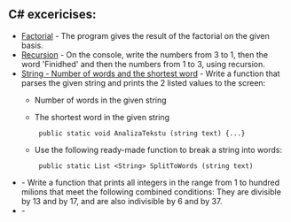 ## C# excericises:

* [Factorial](https://gist.github.com/MagdalenaOlak/d99b7451171626c69c6e76278691b494) -  The program gives the result of the factorial on the given basis.
* [Recursion](https://gist.github.com/MagdalenaOlak/a714922b7d1090e871d4f79dfd0c4705) -  On the console, write the numbers from 3 to 1, then the word 'Finidhed' and then the numbers from 1 to 3, using recursion.
* [String - Number of words and the shortest word](https://gist.github.com/MagdalenaOlak/0ca2b9f6cc88a098e931d5848ee1b71b) -  Write a function that parses the given string and prints the 2 listed values to the screen:
     - Number of words in the given string
     - The shortest word in the given string

            public static void AnalizaTekstu (string text) {...} 
     - Use the following ready-made function to break a string into words:
     
            public static List <String> SplitToWords (string text)
* []() - Write a function that prints all integers in the range from 1 to hundred milions that meet the following combined conditions:
   They are divisible by 13 and by 17, and are also indivisible by 6 and by 37.
* []() -  
